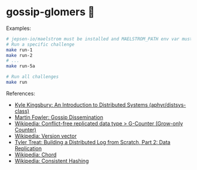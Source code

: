 # gossip-glomers 🙊

Examples:
```bash
# jepsen-io/maelstrom must be installed and MAELSTROM_PATH env var must be set to point to it
# Run a specific challenge
make run-1
make run-2
# ...
make run-5a

# Run all challenges
make run
```

References:
* [Kyle Kingsbury: An Introduction to Distributed Systems (aphyr/distsys-class)](https://github.com/aphyr/distsys-class)
* [Martin Fowler: Gossip Dissemination](https://martinfowler.com/articles/patterns-of-distributed-systems/gossip-dissemination.html)
* [Wikipedia: Conflict-free replicated data type > G-Counter (Grow-only Counter)](https://en.wikipedia.org/wiki/Conflict-free_replicated_data_type#G-Counter_(Grow-only_Counter))
* [Wikipedia: Version vector](https://en.wikipedia.org/wiki/Version_vector)
* [Tyler Treat: Building a Distributed Log from Scratch, Part 2: Data Replication](https://bravenewgeek.com/building-a-distributed-log-from-scratch-part-2-data-replication/)
* [Wikipedia: Chord](https://en.wikipedia.org/wiki/Chord_(peer-to-peer))
* [Wikipedia: Consistent Hashing](https://en.wikipedia.org/wiki/Consistent_hashing)
